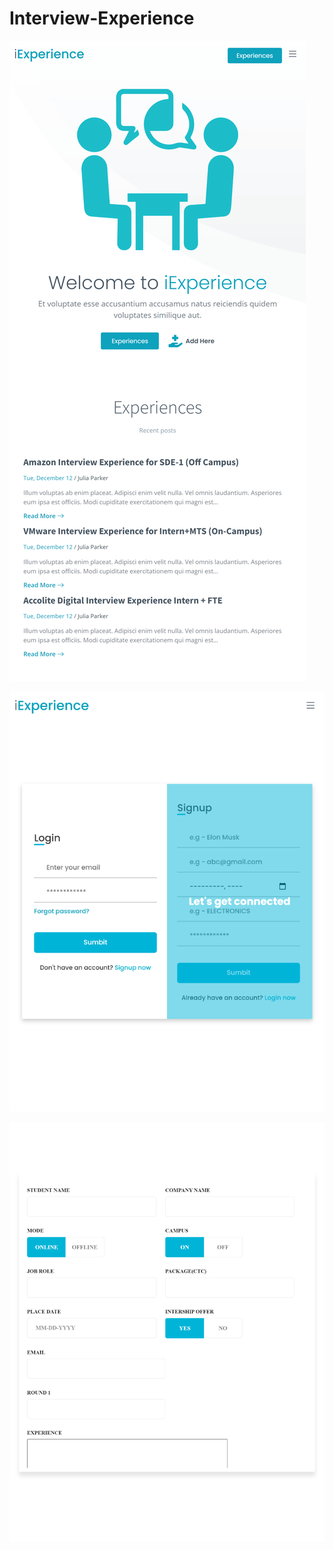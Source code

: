 # Interview-Experience

![](public/img/home.png)

![](public/img/auth.png)

![](public/img/addExperience.png)
